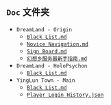 ## `Doc` 文件夹
- `DreamLand - Origin`
    - [`Black List.md`](https://github.com/YingLunTown-DreamLand/DreamLand-YingLunTown/blob/main/Doc/DreamLand%20-%20Origin/Black%20List.md)
    - [`Novice Navigation.md`](https://github.com/YingLunTown-DreamLand-Development-Group/DreamLand-YingLunTown/blob/main/Doc/DreamLand%20-%20Origin/Novice%20Navigation.md)
    - [`Sign Board.md`](https://github.com/YingLunTown-DreamLand/DreamLand-YingLunTown/blob/main/Doc/DreamLand%20-%20Origin/Sign%20Board.md)
    - [`幻想乡服务器新手指南.md`](https://github.com/YingLunTown-DreamLand-Development-Group/DreamLand-YingLunTown/blob/main/Doc/DreamLand%20-%20Origin/%E5%B9%BB%E6%83%B3%E4%B9%A1%E6%9C%8D%E5%8A%A1%E5%99%A8%E6%96%B0%E6%89%8B%E6%8C%87%E5%8D%97.md)
- `DreamLand - HoloPsychon`
    - [`Black List.md`](https://github.com/YingLunTown-DreamLand/DreamLand-YingLunTown/blob/main/Doc/DreamLand%20-%20HoloPsychon/Black%20List.md)
- `YingLun Town - Main`
    - [`Black List.md`](https://github.com/YingLunTown-DreamLand/DreamLand-YingLunTown/blob/main/Doc/YingLun%20Town%20-%20Main/Black%20List.md)
    - [`Player Login History.json`](https://github.com/YingLunTown-DreamLand/DreamLand-YingLunTown/blob/main/Doc/YingLun%20Town%20-%20Main/Player%20Login%20History.json)